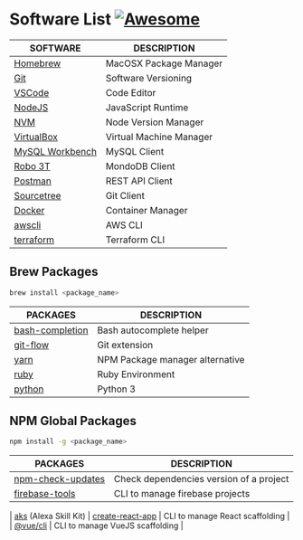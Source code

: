 # Software List [![Awesome](https://awesome.re/badge.svg)](https://awesome.re)

| SOFTWARE                                                                          | DESCRIPTION             |
| --------------------------------------------------------------------------------- | ----------------------- |
| [Homebrew](https://brew.sh)                                                       | MacOSX Package Manager  |
| [Git](https://git-scm.com/)                                                       | Software Versioning     |
| [VSCode](https://code.visualstudio.com/)                                          | Code Editor             |
| [NodeJS](https://nodejs.org)                                                      | JavaScript Runtime      |
| [NVM](https://github.com/creationix/nvm)                                          | Node Version Manager    |
| [VirtualBox](https://www.virtualbox.org/)                                         | Virtual Machine Manager |
| [MySQL Workbench](https://dev.mysql.com/downloads/workbench/)                     | MySQL Client            |
| [Robo 3T](https://robomongo.org/)                                                 | MondoDB Client          |
| [Postman](https://www.getpostman.com/)                                            | REST API Client         |
| [Sourcetree](https://www.sourcetreeapp.com/)                                      | Git Client              |
| [Docker](https://www.docker.com/products/docker-desktop)                          | Container Manager       |
| [awscli](https://docs.aws.amazon.com/cli/latest/userguide/install-cliv2-mac.html) | AWS CLI                 |
| [terraform](https://www.terraform.io/downloads.html)                              | Terraform CLI           |

## Brew Packages

```bash
brew install <package_name>
```

| PACKAGES                                                                                | DESCRIPTION                     |
| --------------------------------------------------------------------------------------- | ------------------------------- |
| [bash-completion](https://github.com/scop/bash-completion)                              | Bash autocomplete helper        |
| [git-flow](https://it.atlassian.com/git/tutorials/comparing-workflows/gitflow-workflow) | Git extension                   |
| [yarn](https://yarnpkg.com/lang/en/)                                                    | NPM Package manager alternative |
| [ruby](https://www.ruby-lang.org/en/)                                                   | Ruby Environment                |
| [python](https://www.python.org/)                                                       | Python 3                        |

## NPM Global Packages

```bash
npm install -g <package_name>
```

| PACKAGES                                                             | DESCRIPTION                             |
| -------------------------------------------------------------------- | --------------------------------------- |
| [npm-check-updates](https://www.npmjs.com/package/npm-check-updates) | Check dependencies version of a project |
| [firebase-tools](https://firebase.google.com/docs/cli/)              | CLI to manage firebase projects         |

| [aks](https://developer.amazon.com/it-IT/docs/alexa/smapi/quick-start-alexa-skills-kit-command-line-interface.html) (Alexa Skill Kit)
| [create-react-app](https://facebook.github.io/create-react-app/) | CLI to manage React scaffolding |
| [@vue/cli](https://cli.vuejs.org/guide/creating-a-project.html) | CLI to manage VueJS scaffolding |
